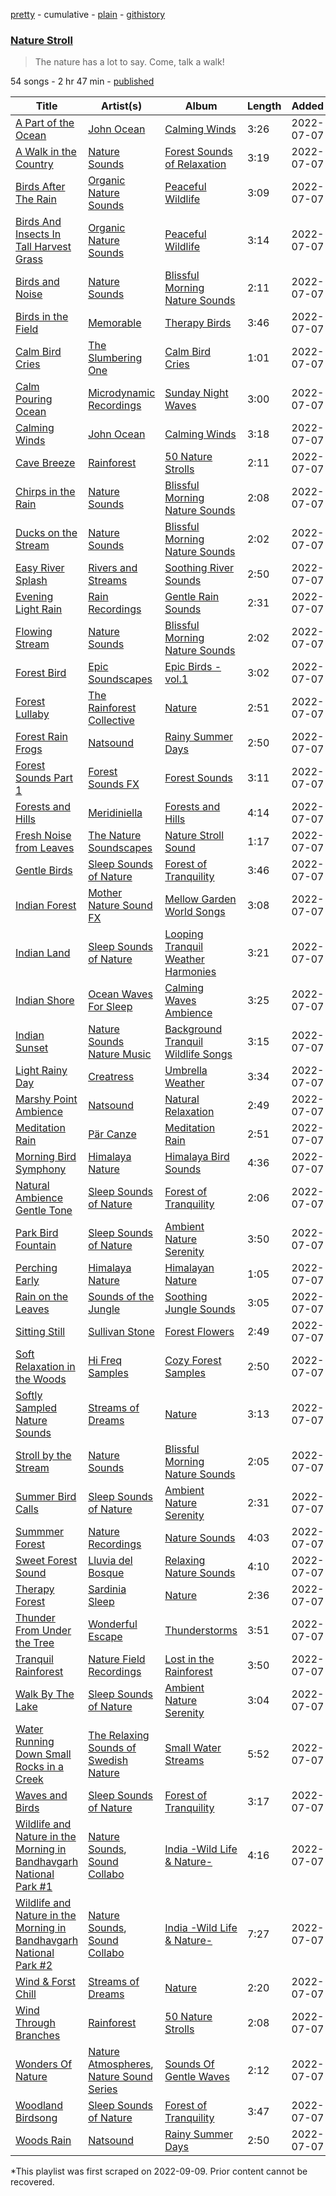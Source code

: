 [pretty](/playlists/pretty/37i9dQZF1DWVnmlNqZsMNa.md) - cumulative - [plain](/playlists/plain/37i9dQZF1DWVnmlNqZsMNa) - [githistory](https://github.githistory.xyz/mackorone/spotify-playlist-archive/blob/main/playlists/plain/37i9dQZF1DWVnmlNqZsMNa)

### [Nature Stroll](https://open.spotify.com/playlist/37i9dQZF1DWVnmlNqZsMNa)

> The nature has a lot to say\. Come, talk a walk!

54 songs - 2 hr 47 min - [published](https://open.spotify.com/playlist/4XEkX0T00C882R8DhLRZMY)

| Title | Artist(s) | Album | Length | Added | Removed |
|---|---|---|---|---|---|
| [A Part of the Ocean](https://open.spotify.com/track/7DbzpAXt9fls5zYipE9WAx) | [John Ocean](https://open.spotify.com/artist/0UWgEdhywZEON8EtIBYGoL) | [Calming Winds](https://open.spotify.com/album/5YFsqDM2sTjko8d0DaIath) | 3:26 | 2022-07-07 |  |
| [A Walk in the Country](https://open.spotify.com/track/4XgSBvtZjKvFIAE3r4B49p) | [Nature Sounds](https://open.spotify.com/artist/4NqS7DbPFYwZmniGHCPMpm) | [Forest Sounds of Relaxation](https://open.spotify.com/album/1l30XEyglzmyIh2ex9n6C3) | 3:19 | 2022-07-07 |  |
| [Birds After The Rain](https://open.spotify.com/track/37c5vjEwHXw9TJBfsPFTIb) | [Organic Nature Sounds](https://open.spotify.com/artist/0FjF4Knsp7DEVujXASJBdO) | [Peaceful Wildlife](https://open.spotify.com/album/214KDDxuxgtxSPXs1Fslh1) | 3:09 | 2022-07-07 |  |
| [Birds And Insects In Tall Harvest Grass](https://open.spotify.com/track/3UM2VNXFBmsnb38ubiD51I) | [Organic Nature Sounds](https://open.spotify.com/artist/0FjF4Knsp7DEVujXASJBdO) | [Peaceful Wildlife](https://open.spotify.com/album/214KDDxuxgtxSPXs1Fslh1) | 3:14 | 2022-07-07 |  |
| [Birds and Noise](https://open.spotify.com/track/5NeOd3dunkzjzeIukFSWOv) | [Nature Sounds](https://open.spotify.com/artist/4NqS7DbPFYwZmniGHCPMpm) | [Blissful Morning Nature Sounds](https://open.spotify.com/album/34I2j1yfV0QSzaEwXqwNUg) | 2:11 | 2022-07-07 |  |
| [Birds in the Field](https://open.spotify.com/track/3RjtBHIG3NmPOlOgWYeZGe) | [Memorable](https://open.spotify.com/artist/216iyhH3TpJJYO9zF1zyxV) | [Therapy Birds](https://open.spotify.com/album/2sENQCcr3TVwPG5JFiU7Ai) | 3:46 | 2022-07-07 |  |
| [Calm Bird Cries](https://open.spotify.com/track/0DaD6k1j3TRQF9pOJErwUp) | [The Slumbering One](https://open.spotify.com/artist/6zFp0HHOylks3A1Dv15j4e) | [Calm Bird Cries](https://open.spotify.com/album/1jkt5o3IJiLiYSSdjVJdK8) | 1:01 | 2022-07-07 |  |
| [Calm Pouring Ocean](https://open.spotify.com/track/6AiW2dz9mOgsZjsEKwAhIv) | [Microdynamic Recordings](https://open.spotify.com/artist/3zG3fwEK20npYHIYooztq9) | [Sunday Night Waves](https://open.spotify.com/album/5Lu8V4pKtLpaS8Q6OwABjs) | 3:00 | 2022-07-07 |  |
| [Calming Winds](https://open.spotify.com/track/5unbMIbUjFsED3FnyttYnA) | [John Ocean](https://open.spotify.com/artist/0UWgEdhywZEON8EtIBYGoL) | [Calming Winds](https://open.spotify.com/album/5YFsqDM2sTjko8d0DaIath) | 3:18 | 2022-07-07 |  |
| [Cave Breeze](https://open.spotify.com/track/3F539Zyo885Sb79VMiVHqK) | [Rainforest](https://open.spotify.com/artist/4vToy936CgayUNXOnshaio) | [50 Nature Strolls](https://open.spotify.com/album/5cmcWLej9XHL9pgaaFv1JU) | 2:11 | 2022-07-07 |  |
| [Chirps in the Rain](https://open.spotify.com/track/6yWlwpOPoQZEIuoom8M3ub) | [Nature Sounds](https://open.spotify.com/artist/4NqS7DbPFYwZmniGHCPMpm) | [Blissful Morning Nature Sounds](https://open.spotify.com/album/34I2j1yfV0QSzaEwXqwNUg) | 2:08 | 2022-07-07 |  |
| [Ducks on the Stream](https://open.spotify.com/track/4vLsyH3sIJdW88OW9gMcZr) | [Nature Sounds](https://open.spotify.com/artist/4NqS7DbPFYwZmniGHCPMpm) | [Blissful Morning Nature Sounds](https://open.spotify.com/album/34I2j1yfV0QSzaEwXqwNUg) | 2:02 | 2022-07-07 | 2022-09-21 |
| [Easy River Splash](https://open.spotify.com/track/1kyYNfTz8ljQd4RNdH2Hlq) | [Rivers and Streams](https://open.spotify.com/artist/6NYAxBsKdDH00qCDvcFdA7) | [Soothing River Sounds](https://open.spotify.com/album/7HqcInonH7fXgJ83uyAAap) | 2:50 | 2022-07-07 |  |
| [Evening Light Rain](https://open.spotify.com/track/2PD2sqA5GgqEuFZVisEbyW) | [Rain Recordings](https://open.spotify.com/artist/0K4qycWYB7fwNMvrtS9lID) | [Gentle Rain Sounds](https://open.spotify.com/album/4rKcMrczxI6RvX6gZayzBe) | 2:31 | 2022-07-07 |  |
| [Flowing Stream](https://open.spotify.com/track/6J5CC7Ked3EMTLUhug1dLn) | [Nature Sounds](https://open.spotify.com/artist/4NqS7DbPFYwZmniGHCPMpm) | [Blissful Morning Nature Sounds](https://open.spotify.com/album/34I2j1yfV0QSzaEwXqwNUg) | 2:02 | 2022-07-07 |  |
| [Forest Bird](https://open.spotify.com/track/0GC8vCFKNHjC2myLf1o8v2) | [Epic Soundscapes](https://open.spotify.com/artist/5u0dE6Vw509dFP0YK5y8lc) | [Epic Birds \- vol.1](https://open.spotify.com/album/3gLESq3vZCmz7FpUKujn0P) | 3:02 | 2022-07-07 |  |
| [Forest Lullaby](https://open.spotify.com/track/4IzoIAyXEtROHF3Oa6WgPj) | [The Rainforest Collective](https://open.spotify.com/artist/5DzuSKp2ib9DD7ZIeOg2sz) | [Nature](https://open.spotify.com/album/01cbQN8XXD53sRV31mpARQ) | 2:51 | 2022-07-07 |  |
| [Forest Rain Frogs](https://open.spotify.com/track/3gqUeE0MqS4I9caAXmYnMY) | [Natsound](https://open.spotify.com/artist/1GJH8huKOcDNdAdgwExXnw) | [Rainy Summer Days](https://open.spotify.com/album/6TpQ6fU21enN1K6iDu9Mij) | 2:50 | 2022-07-07 |  |
| [Forest Sounds Part 1](https://open.spotify.com/track/6dEEmUdxZkDacka9l8zGrS) | [Forest Sounds FX](https://open.spotify.com/artist/2S9zyoMbNGC3091mDUa7jF) | [Forest Sounds](https://open.spotify.com/album/2AexQ550OPnUmg7tHvj4k8) | 3:11 | 2022-07-07 |  |
| [Forests and Hills](https://open.spotify.com/track/2SGRhqZAjesAw183DQmV9L) | [Meridiniella](https://open.spotify.com/artist/21Kjl0iOx81jLDXgrXB6JR) | [Forests and Hills](https://open.spotify.com/album/4RIXar48wxLqPfxwnycwNF) | 4:14 | 2022-07-07 |  |
| [Fresh Noise from Leaves](https://open.spotify.com/track/21BrnHN3ECbZ1HQSSD3Y1C) | [The Nature Soundscapes](https://open.spotify.com/artist/02EkiP3hYgkSISBAS0nfjG) | [Nature Stroll Sound](https://open.spotify.com/album/4Xgpoi98bvueCvCRFEtRyC) | 1:17 | 2022-07-07 |  |
| [Gentle Birds](https://open.spotify.com/track/7c33sVNaFvwMl0adsWO3z4) | [Sleep Sounds of Nature](https://open.spotify.com/artist/59FRAcMcsHQupc8lupy5uH) | [Forest of Tranquility](https://open.spotify.com/album/0rJxtAj8SOB3P5gST1XQOn) | 3:46 | 2022-07-07 |  |
| [Indian Forest](https://open.spotify.com/track/5hxHlUylxrvhgNPXDtIi0i) | [Mother Nature Sound FX](https://open.spotify.com/artist/4lrOh2SR7H3guHky2lAYOk) | [Mellow Garden World Songs](https://open.spotify.com/album/7hHJrvVatUGynPxDEzM5dr) | 3:08 | 2022-07-07 |  |
| [Indian Land](https://open.spotify.com/track/6PhaaaJZUlPcIexNT32U1o) | [Sleep Sounds of Nature](https://open.spotify.com/artist/59FRAcMcsHQupc8lupy5uH) | [Looping Tranquil Weather Harmonies](https://open.spotify.com/album/4DZbgBPH3HFvcQ6Mb57vEm) | 3:21 | 2022-07-07 |  |
| [Indian Shore](https://open.spotify.com/track/5ctF672SVPkDjJ7cq9yqjy) | [Ocean Waves For Sleep](https://open.spotify.com/artist/2CgVSpL4tfbUuHmTGS7wF3) | [Calming Waves Ambience](https://open.spotify.com/album/4hPYzVl2rQ6icex8JglkdT) | 3:25 | 2022-07-07 |  |
| [Indian Sunset](https://open.spotify.com/track/0PbksC9Smq4bLOQyCfTgFR) | [Nature Sounds Nature Music](https://open.spotify.com/artist/2w5q7SKsUmpdUuyf5HOA2c) | [Background Tranquil Wildlife Songs](https://open.spotify.com/album/0YeCvDr88W90lplw8SgMSn) | 3:15 | 2022-07-07 |  |
| [Light Rainy Day](https://open.spotify.com/track/0PAeyeKM40igzJbLVHz3hh) | [Creatress](https://open.spotify.com/artist/6wwfROG3fnqz3jyGV3ngPQ) | [Umbrella Weather](https://open.spotify.com/album/3xItyMnVuhzJ4xZZaVabSW) | 3:34 | 2022-07-07 |  |
| [Marshy Point Ambience](https://open.spotify.com/track/03rQppYEJny8tzpkwSgh6B) | [Natsound](https://open.spotify.com/artist/1GJH8huKOcDNdAdgwExXnw) | [Natural Relaxation](https://open.spotify.com/album/4p5N8lC09TgcmcW5iELNXU) | 2:49 | 2022-07-07 |  |
| [Meditation Rain](https://open.spotify.com/track/05ZOl73J8mzcUcW4JNKYy5) | [Pär Canze](https://open.spotify.com/artist/7b0idtdDzwzvjrPB5JY7TF) | [Meditation Rain](https://open.spotify.com/album/1qvax3EeGaSZFMsYKzqkOu) | 2:51 | 2022-07-07 |  |
| [Morning Bird Symphony](https://open.spotify.com/track/2DG4GclEMtxZEFbXixAGxq) | [Himalaya Nature](https://open.spotify.com/artist/7IlmN5ipzDWqSbLNsjDMU8) | [Himalaya Bird Sounds](https://open.spotify.com/album/5SfxNMY6MyEfia4wV0vv7x) | 4:36 | 2022-07-07 |  |
| [Natural Ambience Gentle Tone](https://open.spotify.com/track/5QYnXmkj46W5T7kATsPokr) | [Sleep Sounds of Nature](https://open.spotify.com/artist/59FRAcMcsHQupc8lupy5uH) | [Forest of Tranquility](https://open.spotify.com/album/0rJxtAj8SOB3P5gST1XQOn) | 2:06 | 2022-07-07 |  |
| [Park Bird Fountain](https://open.spotify.com/track/3fWN0qCRDDYByi6rGRgEBa) | [Sleep Sounds of Nature](https://open.spotify.com/artist/59FRAcMcsHQupc8lupy5uH) | [Ambient Nature Serenity](https://open.spotify.com/album/6hbt6OWGfes8YpfpZXnMSL) | 3:50 | 2022-07-07 |  |
| [Perching Early](https://open.spotify.com/track/6IJBBk7SOImgAztDk96dig) | [Himalaya Nature](https://open.spotify.com/artist/7IlmN5ipzDWqSbLNsjDMU8) | [Himalayan Nature](https://open.spotify.com/album/6oO5WFAPyFprne4xYWOkHZ) | 1:05 | 2022-07-07 |  |
| [Rain on the Leaves](https://open.spotify.com/track/0TOHmgptvSAz7nyH7DCFgB) | [Sounds of the Jungle](https://open.spotify.com/artist/13JAi6QRXqwdDSK4jY60Zh) | [Soothing Jungle Sounds](https://open.spotify.com/album/2aLi2tPsVgfae6M4gher7p) | 3:05 | 2022-07-07 |  |
| [Sitting Still](https://open.spotify.com/track/6BtENACq8EIL1oeqEJVbdR) | [Sullivan Stone](https://open.spotify.com/artist/222vfEjnEFBEZRczs5zUNj) | [Forest Flowers](https://open.spotify.com/album/5qgrCLlPi1VKF1d5P19inO) | 2:49 | 2022-07-07 |  |
| [Soft Relaxation in the Woods](https://open.spotify.com/track/2d9q05yS1n1DcPE1z6YzEr) | [Hi Freq Samples](https://open.spotify.com/artist/6DMErYWlNweJ8rNY62Q6jw) | [Cozy Forest Samples](https://open.spotify.com/album/34k7ietjCtgJttd6kkHxAK) | 2:50 | 2022-07-07 |  |
| [Softly Sampled Nature Sounds](https://open.spotify.com/track/2gTP1g426ijUYB4XfWnlsx) | [Streams of Dreams](https://open.spotify.com/artist/2MjkAKmAqlHhYHUISO8lli) | [Nature](https://open.spotify.com/album/01cbQN8XXD53sRV31mpARQ) | 3:13 | 2022-07-07 |  |
| [Stroll by the Stream](https://open.spotify.com/track/23hJsgPLXwpgYytKSLF2Yy) | [Nature Sounds](https://open.spotify.com/artist/4NqS7DbPFYwZmniGHCPMpm) | [Blissful Morning Nature Sounds](https://open.spotify.com/album/34I2j1yfV0QSzaEwXqwNUg) | 2:05 | 2022-07-07 |  |
| [Summer Bird Calls](https://open.spotify.com/track/3tt3glzsvkGkUa4jZHtl5X) | [Sleep Sounds of Nature](https://open.spotify.com/artist/59FRAcMcsHQupc8lupy5uH) | [Ambient Nature Serenity](https://open.spotify.com/album/6hbt6OWGfes8YpfpZXnMSL) | 2:31 | 2022-07-07 |  |
| [Summmer Forest](https://open.spotify.com/track/2zWCsaxlGbohARJlNQ5aSM) | [Nature Recordings](https://open.spotify.com/artist/4xE3NbWDeC7BEIlzQIjG5H) | [Nature Sounds](https://open.spotify.com/album/7BeL9OdzLuHh0Mk62zA1CX) | 4:03 | 2022-07-07 |  |
| [Sweet Forest Sound](https://open.spotify.com/track/1uSdLhZVfPEKvYORqHJdgv) | [Lluvia del Bosque](https://open.spotify.com/artist/0qxiHjDHTVwI9Q1pcU5jxQ) | [Relaxing Nature Sounds](https://open.spotify.com/album/41gv4AWktiPAx0JL5nVqwY) | 4:10 | 2022-07-07 |  |
| [Therapy Forest](https://open.spotify.com/track/2QZGDRyucOmjnZJnowPX1U) | [Sardinia Sleep](https://open.spotify.com/artist/4fn3LJKl7imj3vKRqYS4cN) | [Nature](https://open.spotify.com/album/01cbQN8XXD53sRV31mpARQ) | 2:36 | 2022-07-07 |  |
| [Thunder From Under the Tree](https://open.spotify.com/track/0ob9Ks5Tcn7nzfBefhEn7v) | [Wonderful Escape](https://open.spotify.com/artist/0PJ6I5TXDRK4pmLuSfh33T) | [Thunderstorms](https://open.spotify.com/album/6o7EwUw5KPqPbcCzMLfeQl) | 3:51 | 2022-07-07 |  |
| [Tranquil Rainforest](https://open.spotify.com/track/5SYhok0pJrIqZQ0lRes91I) | [Nature Field Recordings](https://open.spotify.com/artist/3DTgZfug2RpZinxGiFR5FD) | [Lost in the Rainforest](https://open.spotify.com/album/2xpTsNAzRb56XKfQbvx9Z8) | 3:50 | 2022-07-07 |  |
| [Walk By The Lake](https://open.spotify.com/track/0td71HIokZIui1wSbo21Xv) | [Sleep Sounds of Nature](https://open.spotify.com/artist/59FRAcMcsHQupc8lupy5uH) | [Ambient Nature Serenity](https://open.spotify.com/album/6hbt6OWGfes8YpfpZXnMSL) | 3:04 | 2022-07-07 |  |
| [Water Running Down Small Rocks in a Creek](https://open.spotify.com/track/0Rr9h4IapkSJfMRrnKo6l8) | [The Relaxing Sounds of Swedish Nature](https://open.spotify.com/artist/3yQUKaHkSwdGxlk8LxN5iu) | [Small Water Streams](https://open.spotify.com/album/4yFhvkhQkzZje9caQeP9gM) | 5:52 | 2022-07-07 |  |
| [Waves and Birds](https://open.spotify.com/track/4D3X0xCNkyzGw4pomSMFTn) | [Sleep Sounds of Nature](https://open.spotify.com/artist/59FRAcMcsHQupc8lupy5uH) | [Forest of Tranquility](https://open.spotify.com/album/0rJxtAj8SOB3P5gST1XQOn) | 3:17 | 2022-07-07 |  |
| [Wildlife and Nature in the Morning in Bandhavgarh National Park \#1](https://open.spotify.com/track/27qHq9SaFlWPHZvrlxNY8C) | [Nature Sounds](https://open.spotify.com/artist/0ZftXGT9H3roCg6D7G8cAW), [Sound Collabo](https://open.spotify.com/artist/6y58aky2Q35UdKGpcLTgqk) | [India \-Wild Life & Nature\-](https://open.spotify.com/album/6UyWpp7LD36YrLOt6eddix) | 4:16 | 2022-07-07 |  |
| [Wildlife and Nature in the Morning in Bandhavgarh National Park \#2](https://open.spotify.com/track/1OTLv3fRdbiPrq5yWp9KkS) | [Nature Sounds](https://open.spotify.com/artist/0ZftXGT9H3roCg6D7G8cAW), [Sound Collabo](https://open.spotify.com/artist/6y58aky2Q35UdKGpcLTgqk) | [India \-Wild Life & Nature\-](https://open.spotify.com/album/6UyWpp7LD36YrLOt6eddix) | 7:27 | 2022-07-07 |  |
| [Wind & Forst Chill](https://open.spotify.com/track/2tl8R6nBPDZBTPB6aO13sM) | [Streams of Dreams](https://open.spotify.com/artist/2MjkAKmAqlHhYHUISO8lli) | [Nature](https://open.spotify.com/album/01cbQN8XXD53sRV31mpARQ) | 2:20 | 2022-07-07 |  |
| [Wind Through Branches](https://open.spotify.com/track/4UZPVk6lMqY35L9F8boCt7) | [Rainforest](https://open.spotify.com/artist/4vToy936CgayUNXOnshaio) | [50 Nature Strolls](https://open.spotify.com/album/5cmcWLej9XHL9pgaaFv1JU) | 2:08 | 2022-07-07 |  |
| [Wonders Of Nature](https://open.spotify.com/track/0aCVHcgRCKheITyDBWTY6J) | [Nature Atmospheres](https://open.spotify.com/artist/4wwV6HB9KEN44BxQertCS1), [Nature Sound Series](https://open.spotify.com/artist/3AsV51V7gZis4KfroWFhIE) | [Sounds Of Gentle Waves](https://open.spotify.com/album/6flkTJhiGUO8bYGzjlDJqF) | 2:12 | 2022-07-07 |  |
| [Woodland Birdsong](https://open.spotify.com/track/2wqNQE3efezZlt7Zwa0mZo) | [Sleep Sounds of Nature](https://open.spotify.com/artist/59FRAcMcsHQupc8lupy5uH) | [Forest of Tranquility](https://open.spotify.com/album/0rJxtAj8SOB3P5gST1XQOn) | 3:47 | 2022-07-07 |  |
| [Woods Rain](https://open.spotify.com/track/5ZfFfeEJfVRLHL3HEc5iJn) | [Natsound](https://open.spotify.com/artist/1GJH8huKOcDNdAdgwExXnw) | [Rainy Summer Days](https://open.spotify.com/album/6TpQ6fU21enN1K6iDu9Mij) | 2:50 | 2022-07-07 |  |

\*This playlist was first scraped on 2022-09-09. Prior content cannot be recovered.

